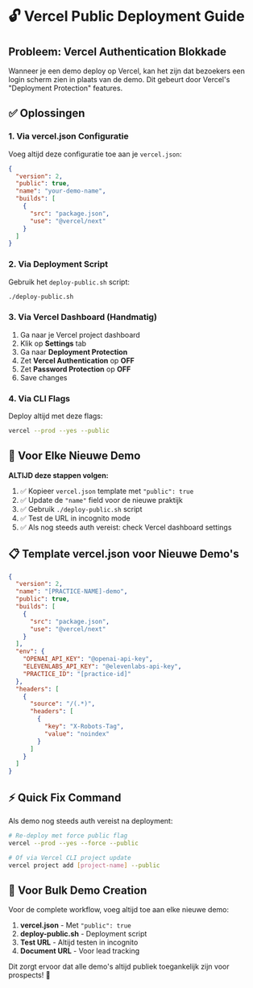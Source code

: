 # 🔓 Vercel Public Deployment Guide

## Probleem: Vercel Authentication Blokkade
Wanneer je een demo deploy op Vercel, kan het zijn dat bezoekers een login scherm zien in plaats van de demo. Dit gebeurt door Vercel's "Deployment Protection" features.

## ✅ Oplossingen

### 1. Via vercel.json Configuratie
Voeg altijd deze configuratie toe aan je `vercel.json`:

```json
{
  "version": 2,
  "public": true,
  "name": "your-demo-name",
  "builds": [
    {
      "src": "package.json", 
      "use": "@vercel/next"
    }
  ]
}
```

### 2. Via Deployment Script
Gebruik het `deploy-public.sh` script:

```bash
./deploy-public.sh
```

### 3. Via Vercel Dashboard (Handmatig)
1. Ga naar je Vercel project dashboard
2. Klik op **Settings** tab
3. Ga naar **Deployment Protection** 
4. Zet **Vercel Authentication** op **OFF**
5. Zet **Password Protection** op **OFF**
6. Save changes

### 4. Via CLI Flags
Deploy altijd met deze flags:

```bash
vercel --prod --yes --public
```

## 🚨 Voor Elke Nieuwe Demo

**ALTIJD deze stappen volgen:**

1. ✅ Kopieer `vercel.json` template met `"public": true`
2. ✅ Update de `"name"` field voor de nieuwe praktijk
3. ✅ Gebruik `./deploy-public.sh` script
4. ✅ Test de URL in incognito mode
5. ✅ Als nog steeds auth vereist: check Vercel dashboard settings

## 📋 Template vercel.json voor Nieuwe Demo's

```json
{
  "version": 2,
  "name": "[PRACTICE-NAME]-demo",
  "public": true,
  "builds": [
    {
      "src": "package.json",
      "use": "@vercel/next"
    }
  ],
  "env": {
    "OPENAI_API_KEY": "@openai-api-key",
    "ELEVENLABS_API_KEY": "@elevenlabs-api-key",
    "PRACTICE_ID": "[practice-id]"
  },
  "headers": [
    {
      "source": "/(.*)",
      "headers": [
        {
          "key": "X-Robots-Tag", 
          "value": "noindex"
        }
      ]
    }
  ]
}
```

## ⚡ Quick Fix Command

Als demo nog steeds auth vereist na deployment:

```bash
# Re-deploy met force public flag
vercel --prod --yes --force --public

# Of via Vercel CLI project update
vercel project add [project-name] --public
```

## 🔄 Voor Bulk Demo Creation

Voor de complete workflow, voeg altijd toe aan elke nieuwe demo:

1. **vercel.json** - Met `"public": true`
2. **deploy-public.sh** - Deployment script  
3. **Test URL** - Altijd testen in incognito
4. **Document URL** - Voor lead tracking

Dit zorgt ervoor dat alle demo's altijd publiek toegankelijk zijn voor prospects! 🎯